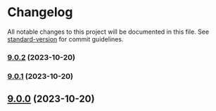 # Changelog

All notable changes to this project will be documented in this file. See [standard-version](https://github.com/conventional-changelog/standard-version) for commit guidelines.

### [9.0.2](https://github.com/alex-lit/lint-kit/compare/v2.0.2...v9.0.2) (2023-10-20)

### [9.0.1](https://github.com/alex-lit/lint-kit/compare/v38.0.0...v9.0.1) (2023-10-20)

## [9.0.0](https://github.com/alex-lit/lint-kit/compare/v68.0.0...v9.0.0) (2023-10-20)

